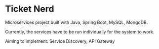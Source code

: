 # Ticket Nerd

Microservices project built with Java, Spring Boot, MySQL, MongoDB.

Currently, the services have to be run individually for the system to work.

Aiming to implement: Service Discovery, API Gateway
